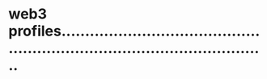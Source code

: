 # web3 profiles.................................................................................................

